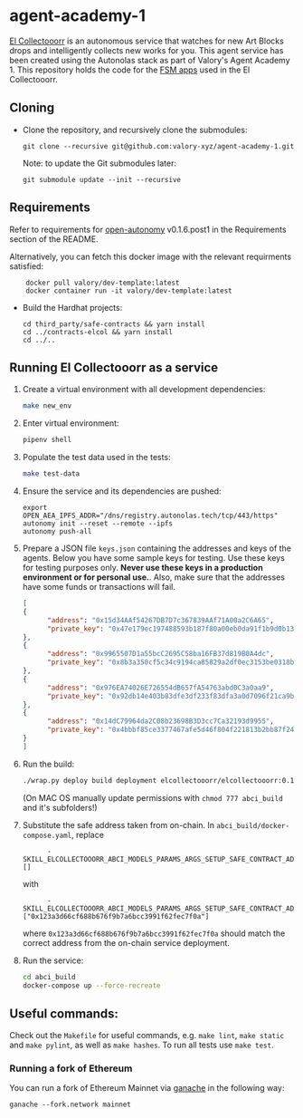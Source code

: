 
# agent-academy-1

[El Collectooorr](https://www.elcollectooorr.art/) is an autonomous service that watches for new Art Blocks drops and intelligently collects new works for you. This agent service has been created using the Autonolas stack as part of Valory's Agent Academy 1.
This repository holds the code for the [FSM apps](https://docs.autonolas.network/fsm_app_introduction) used in the El Collectooorr.

## Cloning

- Clone the repository, and recursively clone the submodules:

      git clone --recursive git@github.com:valory-xyz/agent-academy-1.git

  Note: to update the Git submodules later:

      git submodule update --init --recursive

## Requirements

Refer to requirements for [open-autonomy](https://github.com/valory-xyz/open-autonomy) v0.1.6.post1 in the Requirements section of the README.

Alternatively, you can fetch this docker image with the relevant requirments satisfied:

        docker pull valory/dev-template:latest
        docker container run -it valory/dev-template:latest

- Build the Hardhat projects:

      cd third_party/safe-contracts && yarn install
      cd ../contracts-elcol && yarn install
      cd ../..

## Running El Collectooorr as a service

1. Create a virtual environment with all development dependencies:

      ```bash
      make new_env
      ```

2. Enter virtual environment:

      ``` bash
      pipenv shell
      ```

3. Populate the test data used in the tests:
      ```bash
      make test-data
      ```

4. Ensure the service and its dependencies are pushed:
      ```
      export OPEN_AEA_IPFS_ADDR="/dns/registry.autonolas.tech/tcp/443/https"
      autonomy init --reset --remote --ipfs
      autonomy push-all
      ```

5. Prepare a JSON file `keys.json` containing the addresses and keys of the agents. Below you have some sample keys for testing. Use these keys for testing purposes only. **Never use these keys in a production environment or for personal use.**. Also, make sure that the addresses have some funds or transactions will fail.

      ```json
      [
      {
            "address": "0x15d34AAf54267DB7D7c367839AAf71A00a2C6A65",
            "private_key": "0x47e179ec197488593b187f80a00eb0da91f1b9d0b13f8733639f19c30a34926a"
      },
      {
            "address": "0x9965507D1a55bcC2695C58ba16FB37d819B0A4dc",
            "private_key": "0x8b3a350cf5c34c9194ca85829a2df0ec3153be0318b5e2d3348e872092edffba"
      },
      {
            "address": "0x976EA74026E726554dB657fA54763abd0C3a0aa9",
            "private_key": "0x92db14e403b83dfe3df233f83dfa3a0d7096f21ca9b0d6d6b8d88b2b4ec1564e"
      },
      {
            "address": "0x14dC79964da2C08b23698B3D3cc7Ca32193d9955",
            "private_key": "0x4bbbf85ce3377467afe5d46f804f221813b2bb87f24d81f60f1fcdbf7cbf4356"
      }
      ]
      ```

6. Run the build:
      ``` bash
      ./wrap.py deploy build deployment elcollectooorr/elcollectooorr:0.1.0:bafybeievsxqqih7wnrksuyrotjfvm7vgfsttej5a2fsah5576f7kna7ddu keys.json --force --local
      ```

      (On MAC OS manually update permissions with `chmod 777 abci_build` and it's subfolders!)

7. Substitute the safe address taken from on-chain. In `abci_build/docker-compose.yaml`, replace
      ```
            - SKILL_ELCOLLECTOOORR_ABCI_MODELS_PARAMS_ARGS_SETUP_SAFE_CONTRACT_ADDRESS=[]
      ```
      with
      ```
            - SKILL_ELCOLLECTOOORR_ABCI_MODELS_PARAMS_ARGS_SETUP_SAFE_CONTRACT_ADDRESS=["0x123a3d66cf688b676f9b7a6bcc3991f62fec7f0a"]
      ```
      where `0x123a3d66cf688b676f9b7a6bcc3991f62fec7f0a` should match the correct address from the on-chain service deployment.

9. Run the service:
      ``` bash
      cd abci_build
      docker-compose up --force-recreate
      ```

## Useful commands:

Check out the `Makefile` for useful commands, e.g. `make lint`, `make static` and `make pylint`, as well
as `make hashes`. To run all tests use `make test`.

### Running a fork of Ethereum
You can run a fork of Ethereum Mainnet via [ganache](https://github.com/trufflesuite/ganache) in the following way:
```
ganache --fork.network mainnet
```
